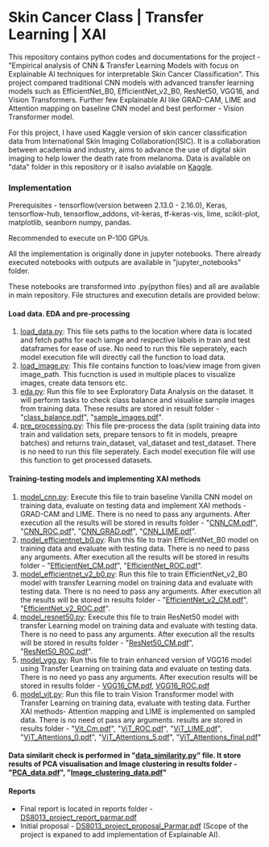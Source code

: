 # Skin Cancer Class | Transfer Learning | XAI

This repository contains python codes and documentations for the project - "Empirical analysis of CNN & Transfer Learning Models with focus on Explainable AI techniques for 
interpretable Skin Cancer Classification". This project compared traditional CNN models with advanced transfer learning models such as EfficientNet_B0, EfficientNet_v2_B0, 
ResNet50, VGG16, and Vision Transformers. Further few Explainable AI like GRAD-CAM, LIME and Attention mapping on baseline CNN model and best performer - Vision Transformer model.

For this project, I have used Kaggle version of skin cancer classification data from International Skin Imaging Collaboration(ISIC). It is a collaboration between academia and industry, aims to advance the use of digital skin imaging to help lower the death rate from melanoma. Data is available on "data" folder in this repository or it isalso avialable on [Kaggle](https://www.kaggle.com/datasets/fanconic/skin-cancer-malignant-vs-benign).

### Implementation

Prerequisites -  tensorflow(version between 2.13.0 - 2.16.0), Keras, tensorflow-hub, tensorflow_addons, vit-keras, tf-keras-vis, lime, scikit-plot, matplotlib, seanborn numpy, pandas.

Recommended to execute on P-100 GPUs.

All the implementation is originally done in jupyter notebooks. There already executed notebooks with outputs are available in "jupyter_notebooks" folder.

These notebooks are transformed into .py(python files) and all are available in main repository. File structures and execution details are provided below:

#### Load data. EDA and pre-processing

1. [load_data.py](load_data.py): This file sets paths to the location where data is located and fetch paths for each iamge and respective labels in train and test dataframes for ease of use. No need to run this file seperately, each model execution file will directly call the function to load data.
3. [load_image.py](load_image.py): This file contains function to loas/view image from given image_path. This fucnction is used in multiple places to visualize images, create data tensors etc.
4. [eda.py](eda.py): Run this file to see Exploratory Data Analysis on the dataset. It will perform tasks to check class balance and visualise sample images from training data. These results are stored in result folder - "[class_balance.pdf](results/class_balance.pdf)", "[sample_images.pdf](results/sample_images.pdf)".
5. [pre_processing.py](pre_processing.py): This file pre-process the data (split training data into train and validation sets, prepare tensors to fit in models, preapre batches) and returns train_dataset, val_dataset and test_dataset. There is no need to run this file seperately. Each model execution file will use this function to get processed datasets.

#### Training-testing models and implementing XAI methods

1. [model_cnn.py](model_cnn.py): Execute this file to train baseline Vanilla CNN model on training data, evaluate on testing data and implement XAI methods - GRAD-CAM and LIME. There is no need to pass any arguments. After execution all the results will be stored in results folder - "[CNN_CM.pdf](results/CNN_CM.pdf)", "[CNN_ROC.pdf](results/CNN_ROC.pdf)", "[CNN_GRAD.pdf](results/CNN_GRAD.pdf)", "[CNN_LIME.pdf](results/CNN_LIME.pdf)".
2. [model_efficientnet_b0.py](model_efficientnet_b0.py): Run this file to train EfficientNet_B0 model on training data and evaluate with testing data. There is no need to pass any arguments. After execution all the results will be stored in results folder - "[EfficientNet_CM.pdf](results/EfficientNet_CM.pdf)", "[EfficientNet_ROC.pdf](results/EfficientNet_ROC.pdf)".
3. [model_efficientnet_v2_b0.py](model_efficientnet_v2_b0.py): Run this file to train EfficientNet_v2_B0 model with transfer Learning model on training data and evaluate with testing data. There is no need to pass any arguments. After execution all the results will be stored in results folder - "[EfficientNet_v2_CM.pdf](results/EfficientNet_v2_CM.pdf)", "[EfficientNet_v2_ROC.pdf](results/EfficientNet_v2_ROC.pdf)".
4. [model_resnet50.py](model_resnet50.py): Execute this file to train ResNet50 model with transfer Learning model on training data and evaluate with testing data. There is no need to pass any arguments. After execution all the results will be stored in results folder - "[ResNet50_CM.pdf](results/ResNet50_CM.pdf)", "[ResNet50_ROC.pdf](results/ResNet50_ROC.pdf)".
5. [model_vgg.py](model_vgg.py): Run this file to train enhanced version of VGG16 model using Transfer Learning on training data and evaluate on testing data. There is no need yo pass any arguments. After execution results will be stored in results folder - [VGG16_CM.pdf](results/VGG16_CM.pdf), [VGG16_ROC.pdf](results/VGG16_ROC.pdf)
6. [model_vit.py](model_vit.py): Run this file to train Vision Transformer model with Transfer Learning on training data, evaluate with testing data. Further XAI methods- Attention mapping and LIME is implemented on sampled data. There is no need ot pass any arguments. results are stored in results folder - "[Vit_Cm.pdf](results/Vit_Cm.pdf)", "[ViT_ROC.pdf](results/ViT_ROC.pdf)", "[ViT_LIME.pdf](results/ViT_LIME.pdf)", "[ViT_Attentions_0.pdf](results/ViT_Attentions_0.pdf)", "[ViT_Attentions_5.pdf](results/ViT_Attentions_5.pdf)", "[ViT_Attentions_final.pdf](results/ViT_Attentions_final.pdf)"

#### Data similarit check is performed in "[data_similarity.py](data_similarity.py)" file. It store results of PCA visualisation and Image clustering in results folder - "[PCA_data.pdf](results/PCA_data.pdf)", "[Image_clustering_data.pdf](results/Image_clustering_data.pdf)"

#### Reports

* Final report is located in reports folder - [DS8013_project_report_parmar.pdf](reports/DS8013_project_report_parmar.pdf)
* Initial proposal - [DS8013_project_proposal_Parmar.pdf](reports/DS8013_project_proposal_Parmar.pdf) (Scope of the project is expaned to add implementation of Explainable AI).
